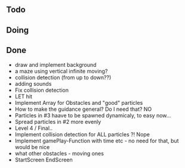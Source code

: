## Todo

## Doing

## Done

- draw and implement background
- a maze using vertical infinite moving?
- collision detection (from up to down??)
- adding sounds
- Fix collision detection
- LET hit
- Implement Array for Obstacles and "good" particles
- How to make the guidance general? Do I need that? NO
- Particles in #3 haave to be spawned dynamicaly, to easy now...
- Spread particles in #2 more evenly
- Level 4 / Final..
- Implement collision detection for ALL particles ?! Nope
- Implement gamePlay-Function with time etc - no need for that, but would be nice
- what other obstacles - moving ones
- StartScreen EndScreen
